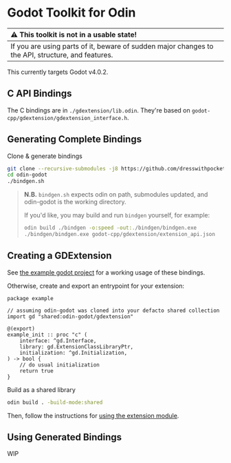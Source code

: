 # Godot Toolkit for Odin

| :warning: This toolkit is not in a usable state!                                                  |
|:--------------------------------------------------------------------------------------------------|
| If you are using parts of it, beware of sudden major changes to the API, structure, and features. |

This currently targets Godot v4.0.2.

## C API Bindings

The C bindings are in `./gdextension/lib.odin`. They're based on `godot-cpp/gdextension/gdextension_interface.h`.

## Generating Complete Bindings

Clone & generate bindings
```sh
git clone --recursive-submodules -j8 https://github.com/dresswithpockets/odin-godot 
cd odin-godot
./bindgen.sh
```

> **N.B.** `bindgen.sh` expects odin on path, submodules updated, and odin-godot is the working directory.
>
> If you'd like, you may build and run `bindgen` yourself, for example:
> ```sh
> odin build ./bindgen -o:speed -out:./bindgen/bindgen.exe
> ./bindgen/bindgen.exe godot-cpp/gdextension/extension_api.json
> ```

## Creating a GDExtension

See [the example godot project](example_project/) for a working usage of these bindings.

Otherwise, create and export an entrypoint for your extension:

```odin
package example

// assuming odin-godot was cloned into your defacto shared collection
import gd "shared:odin-godot/gdextension"

@(export)
example_init :: proc "c" (
    interface: ^gd.Interface,
    library: gd.ExtensionClassLibraryPtr,
    initialization: ^gd.Initialization,
) -> bool {
    // do usual initialization
    return true
}
```

Build as a shared library
```sh
odin build . -build-mode:shared
```

Then, follow the instructions for [using the extension module](https://docs.godotengine.org/en/stable/tutorials/scripting/gdextension/gdextension_cpp_example.html#using-the-gdextension-module).

## Using Generated Bindings

WIP
